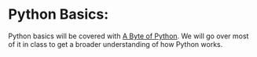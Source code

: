 # Python Basics:

Python basics will be covered with [A Byte of Python](https://www.gitbook.com/book/swaroopch/byte-of-python/details).  We will go over most of it in class to get a broader understanding of how Python works.

# 



